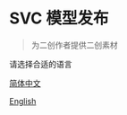 <!-- _coverpage.md -->

# SVC 模型发布 

> 为二创作者提供二创素材

请选择合适的语言




[简体中文](/docs/zh/README.md)

[English](/docs/en/README.md)
